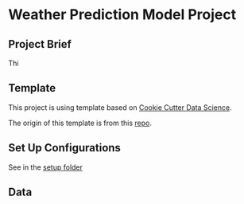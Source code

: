 # Weather Prediction Model Project

## Project Brief
Thi

## Template
This project is using template based on [Cookie Cutter Data Science](https://drivendata.github.io/cookiecutter-data-science/).

The origin of this template is from this [repo](https://github.com/daveebbelaar/data-science-template).

## Set Up Configurations
See in the [setup folder](/setup/README.md)

## Data
